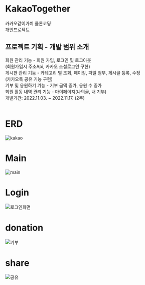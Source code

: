 # KakaoTogether
카카오같이가치 클론코딩
<br>
개인프로젝트
<br>
## 프로젝트 기획 - 개발 범위 소개
회원 관리 기능 - 회원 가입, 로그인 및 로그아웃
<br>
(회원가입시 주소Api, 카카오 소셜로그인 구현)
<br>
게시판 관리 기능 - 카테고리 별 조회, 페이징, 파일 첨부, 게시글 등록, 수정
<br>
(카카오톡 공유 기능 구현)
<br>
기부 및 응원하기 기능 - 기부 금액 증가, 응원 수 증가
<br>
회원 활동 내역 관리 기능 - 마이페이지(나의글, 내 기부)
<br>
개발기간: 2022.11.03. ~ 2022.11.17. (2주)
<br>
<br>
# ERD
![kakao](https://user-images.githubusercontent.com/102591792/202474134-af4c45d6-c817-467f-89c3-50455bf1340e.png)
<br>
# Main
![main](https://user-images.githubusercontent.com/102591792/202474523-cc09b5aa-b171-444f-9a84-3cd10613b28e.JPG)
<br>
# Login
![로그인화면](https://user-images.githubusercontent.com/102591792/202474543-b7a79318-1e0b-40d8-bdb7-bf75cb7549f5.JPG)
<br>
# donation
![기부](https://user-images.githubusercontent.com/102591792/202474564-6622f8c9-eeb0-4576-8801-55fbf0d0cc59.JPG)
<br>
# share
![공유](https://user-images.githubusercontent.com/102591792/202474576-876fd45d-5e9f-4ad2-a1db-0f9d7200ff99.JPG)
<br>
